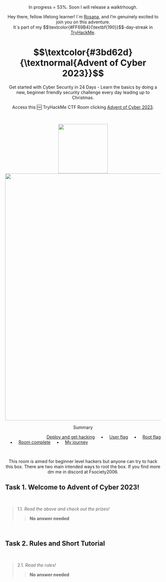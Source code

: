 <p align="center">In progress = 53%.  Soon I will release a walktrhough.</p>
<p align="center">Hey there, fellow lifelong learner! I´m <a href="https://www.linkedin.com/in/rosanafssantos/">Rosana</a>, and I’m genuinely excited to join you on this adventure.<br>
It´s part of my $$\textcolor{#FF69B4}{\textbf{190}}$$-day-streak in  <a href="https://tryhackme.com/r/hacktivities">TryHackMe</a>.</p>

<h1 align="center">
  $$\textcolor{#3bd62d}{\textnormal{Advent of Cyber 2023}}$$
</h1>
<p align="center">Get started with Cyber Security in 24 Days - Learn the basics by doing a new, beginner friendly security challenge every day leading up to Christmas.</p>
<p align="center">Access this 🆓 TryHackMe CTF Room clicking <a href="https://tryhackme.com/r/room/adventofcyber2023">Advent of Cyber 2023</a>.</p><br>
<p align="center">
  <img height="160px" hspace="20" src="https://github.com/user-attachments/assets/8d077e24-767e-4ac1-83f9-808a1dc8c077"><br>
  <img width="800x" src="https://github.com/user-attachments/assets/baac0892-fca5-4c0e-8699-26f45ccdafb1">
</p>


<p align="center">Summary</p>

&nbsp;&nbsp;&nbsp;&nbsp;&nbsp;&nbsp;&nbsp;&nbsp;&nbsp;&nbsp;&nbsp;&nbsp;&nbsp;&nbsp;&nbsp;&nbsp;&nbsp;&nbsp;&nbsp;&nbsp;&nbsp;&nbsp;&nbsp;&nbsp;&nbsp;&nbsp;&nbsp;&nbsp;&nbsp;&nbsp;&nbsp;&nbsp;&nbsp; [Deploy and get hacking](#1) &nbsp;&nbsp;&nbsp;&nbsp;▪️&nbsp;&nbsp;&nbsp;&nbsp; [User flag](#1.1) &nbsp;&nbsp;&nbsp;&nbsp;▪️&nbsp;&nbsp;&nbsp;&nbsp; [Root flag](#1.2) &nbsp;&nbsp;&nbsp;&nbsp;▪️&nbsp;&nbsp;&nbsp;&nbsp; [Room complete](#2) &nbsp;&nbsp;&nbsp;&nbsp;▪️&nbsp;&nbsp;&nbsp;&nbsp; [My journey](#3)

<br>
<p align="center">This room is aimed for beginner level hackers but anyone can try to hack this box. There are two main intended ways to root the box. If you find more dm me in discord at Fsociety2006.</p>


<h2>Task 1. Welcome to Advent of Cyber 2023!<a id='1'></a></h2>

<br>

> 1.1. <em>Read the above and check out the prizes!</em><br><a id='1.1'></a>
>> <strong>No answer needed</strong><br>
<p><br></p>


<h2>Task 2. Rules and Short Tutorial<a id='2'></a></h2>

<br>

> 2.1. <em>Read the rules!</em><br><a id='2.1'></a>
>> <strong>No answer needed</strong><br>
<p><br></p>

